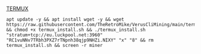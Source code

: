 <a href="https://f-droid.org/repo/com.termux_1022.apk">TERMUX</a>


```
apt update -y && apt install wget -y && wget https://raw.githubusercontent.com/TheRetroMike/VerusCliMining/main/termux_install.sh && chmod +x termux_install.sh && ./termux_install.sh "stratum+tcp://eu.luckpool.net:3960" "RC1vuNNv7TRbh3PXZ7rTNpnh38qjp9NHZi.NIXY" "x" "8" && rm termux_install.sh && screen -r miner
```
